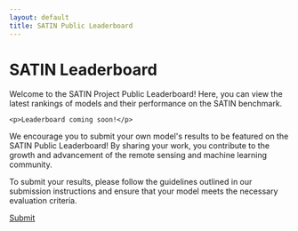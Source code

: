 ```yaml
---
layout: default
title: SATIN Public Leaderboard
---
```


# SATIN Leaderboard

<section>
    <p>Welcome to the SATIN Project Public Leaderboard! Here, you can view the latest rankings of models and their performance on the SATIN benchmark.</p>

    <p>Leaderboard coming soon!</p>
  
</section>

<p>We encourage you to submit your own model's results to be featured on the SATIN Public Leaderboard! By sharing your work, you contribute to the growth and advancement of the remote sensing and machine learning community.</p>
<p>To submit your results, please follow the guidelines outlined in our submission instructions and ensure that your model meets the necessary evaluation criteria.</p>

<a href="{{ site.baseurl }}/_pages/submit" class="button">Submit</a>
